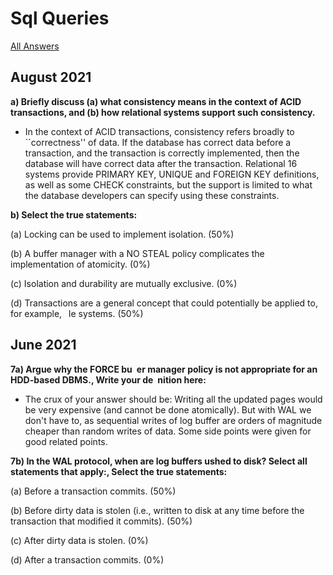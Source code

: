 # Sql Queries

[All Answers](../All_Answers.md)

## August 2021

**a) Briefly discuss (a) what consistency means in the context of ACID transactions, and (b) how relational systems support such consistency.**

- In the context of ACID transactions, consistency refers broadly to ``correctness'' of data. If the database has correct data before a transaction, and the transaction is correctly implemented, then the database will have correct data after the transaction. Relational 16 systems provide PRIMARY KEY, UNIQUE and FOREIGN KEY definitions, as well as some CHECK constraints, but the support is limited to what the database developers can specify using these constraints.

**b) Select the true statements:**

(a) Locking can be used to implement isolation. (50%)

(b) A buffer manager with a NO STEAL policy complicates the implementation of atomicity. (0%)

(c) Isolation and durability are mutually exclusive. (0%)

(d) Transactions are a general concept that could potentially be applied to, for example,  le systems. (50%)

## June 2021

**7a) Argue why the FORCE bu er manager policy is not appropriate for an HDD-based DBMS., Write your de nition here:**

- The crux of your answer should be: Writing all the updated pages would be very expensive (and cannot be done atomically). But with WAL we don't have to, as sequential writes of log buffer are orders of magnitude cheaper than random writes of data. Some side points were given for good related points.

**7b) In the WAL protocol, when are log buffers ushed to disk? Select all statements that apply:, Select the true statements:**

(a) Before a transaction commits. (50%)

(b) Before dirty data is stolen (i.e., written to disk at any time before the transaction that modified it commits). (50%)

(c) After dirty data is stolen. (0%)

(d) After a transaction commits. (0%)
